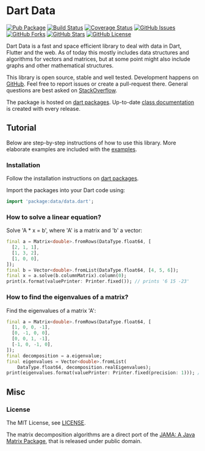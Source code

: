 Dart Data
=========

[![Pub Package](https://img.shields.io/pub/v/data.svg)](https://pub.dev/packages/data)
[![Build Status](https://travis-ci.org/renggli/dart-data.svg)](https://travis-ci.org/renggli/dart-data)
[![Coverage Status](https://coveralls.io/repos/renggli/dart-data/badge.svg)](https://coveralls.io/r/renggli/dart-data)
[![GitHub Issues](https://img.shields.io/github/issues/renggli/dart-data.svg)](https://github.com/renggli/dart-data/issues)
[![GitHub Forks](https://img.shields.io/github/forks/renggli/dart-data.svg)](https://github.com/renggli/dart-data/network)
[![GitHub Stars](https://img.shields.io/github/stars/renggli/dart-data.svg)](https://github.com/renggli/dart-data/stargazers)
[![GitHub License](https://img.shields.io/badge/license-MIT-blue.svg)](https://raw.githubusercontent.com/renggli/dart-data/master/LICENSE)

Dart Data is a fast and space efficient library to deal with data in Dart, Flutter and the web. As of today this mostly includes data structures and algorithms for vectors and matrices, but at some point might also include graphs and other mathematical structures.

This library is open source, stable and well tested. Development happens on [GitHub](https://github.com/renggli/dart-data). Feel free to report issues or create a pull-request there. General questions are best asked on [StackOverflow](https://stackoverflow.com/questions/tagged/data+dart).

The package is hosted on [dart packages](https://pub.dev/packages/data). Up-to-date [class documentation](https://pub.dev/documentation/data/latest/) is created with every release.


Tutorial
--------

Below are step-by-step instructions of how to use this library. More elaborate examples are included with the [examples](https://github.com/renggli/dart-data/tree/master/example).

### Installation

Follow the installation instructions on [dart packages](https://pub.dev/packages/data#-installing-tab-).

Import the packages into your Dart code using:

```dart
import 'package:data/data.dart';
```

### How to solve a linear equation?

Solve 'A * x = b', where 'A' is a matrix and 'b' a vector:

```dart
final a = Matrix<double>.fromRows(DataType.float64, [
  [2, 1, 1],
  [1, 3, 2],
  [1, 0, 0],
]);
final b = Vector<double>.fromList(DataType.float64, [4, 5, 6]);
final x = a.solve(b.columnMatrix).column(0);
print(x.format(valuePrinter: Printer.fixed()); // prints '6 15 -23'
```

### How to find the eigenvalues of a matrix?

Find the eigenvalues of a matrix 'A':

```dart
final a = Matrix<double>.fromRows(DataType.float64, [
  [1, 0, 0, -1],
  [0, -1, 0, 0],
  [0, 0, 1, -1],
  [-1, 0, -1, 0],
]);
final decomposition = a.eigenvalue;
final eigenvalues = Vector<double>.fromList(
    DataType.float64, decomposition.realEigenvalues);
print(eigenvalues.format(valuePrinter: Printer.fixed(precision: 1))); // prints '-1.0 -1.0 1.0 2.0'
```

Misc
----

### License

The MIT License, see [LICENSE](https://github.com/renggli/dart-data/raw/master/LICENSE).

The matrix decomposition algorithms are a direct port of the [JAMA: A Java Matrix Package](https://math.nist.gov/javanumerics/jama/), that is released under public domain.
